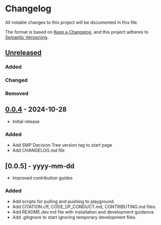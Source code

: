# Changelog

All notable changes to this project will be documented in this file.

The format is based on [Keep a Changelog](https://keepachangelog.com/en/1.1.0/),
and this project adheres to [Semantic Versioning](https://semver.org/spec/v2.0.0.html).

## [Unreleased]

### Added

### Changed

### Removed

## [0.0.4] - 2024-10-28

- Initial release

### Added

- Add SMP Decision Tree version tag to start page
- Add CHANGELOG.md file

## [0.0.5] - yyyy-mm-dd

- Improved contribution guides

### Added

- Add scripts for pulling and pushing to playground.
- Add CITATION.cff, CODE_OF_CONDUCT.md, CONTRIBUTING.md files.
- Add README.dev.md file with installation and development guidance.
- Add .gitignore to start ignoring temporary development files.

[unreleased]: https://github.com/SS-NES/docassemble-SMPDecisionTree/compare/v0.0.4...HEAD
[0.0.4]: https://github.com/SS-NES/docassemble-SMPDecisionTree/releases/tag/v0.0.4
